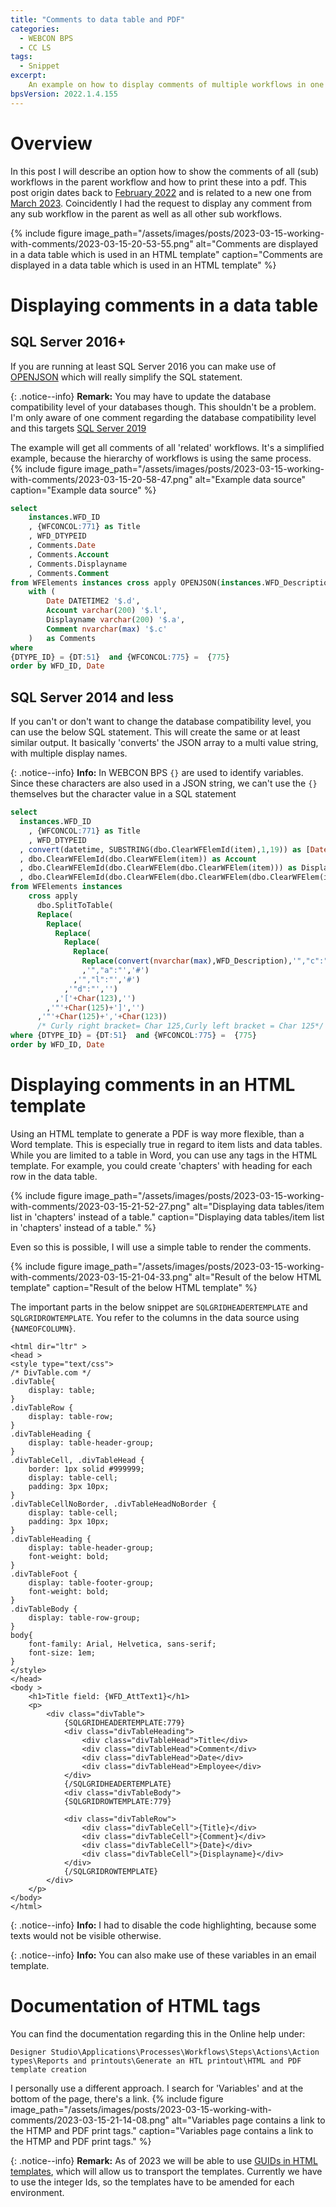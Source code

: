```yaml
---
title: "Comments to data table and PDF"
categories:
  - WEBCON BPS
  - CC LS  
tags:
  - Snippet  
excerpt:
    An example on how to display comments of multiple workflows in one place and printing them to a PDF report.
bpsVersion: 2022.1.4.155
---
```


# Overview  
In this post I will describe an option how to show the comments of all (sub) workflows in the parent workflow and how to print these into a pdf.
This post origin dates back to [February 2022](https://community.webcon.com/forum/thread/1478) and is related to a new one from [March 2023](https://community.webcon.com/forum/thread/2806). Coincidently I had the request to display any comment from any sub workflow in the parent as well as all other sub workflows. 


{% include figure image_path="/assets/images/posts/2023-03-15-working-with-comments/2023-03-15-20-53-55.png" alt="Comments are displayed in a data table which is used in an HTML template" caption="Comments are displayed in a data table which is used in an HTML template" %}


# Displaying comments in a data table
## SQL Server 2016+
If you are running at least SQL Server 2016 you can make use of [OPENJSON](https://learn.microsoft.com/en-us/sql/t-sql/functions/openjson-transact-sql?view=sql-server-ver16) which will really simplify the SQL statement. 

{: .notice--info}
**Remark:** You may have to update the database compatibility level of your databases though. This shouldn't be a problem. I'm only aware of one comment regarding the database compatibility level and this targets [SQL Server 2019](https://community.webcon.com/posts/post/webcon-bps-databases-in-the-sql-2019-compatibility-level/320)

The example will get all comments of all 'related' workflows. It's a simplified example, because the hierarchy of workflows is using the same process.
{% include figure image_path="/assets/images/posts/2023-03-15-working-with-comments/2023-03-15-20-58-47.png" alt="Example data source" caption="Example data source" %}

```sql
select 
	instances.WFD_ID
	, {WFCONCOL:771} as Title
	, WFD_DTYPEID
	, Comments.Date
	, Comments.Account 
	, Comments.Displayname
	, Comments.Comment
from WFElements instances cross apply OPENJSON(instances.WFD_Description)
	with (
		Date DATETIME2 '$.d',
		Account varchar(200) '$.l',
		Displayname varchar(200) '$.a',
		Comment nvarchar(max) '$.c'
	)   as Comments
where
{DTYPE_ID} = {DT:51}  and {WFCONCOL:775} =  {775}
order by WFD_ID, Date
```

## SQL Server 2014 and less
If you can't or don't want to change the database compatibility level, you can use the below SQL statement. This will create the same or at least similar output. It basically 'converts' the JSON array to a multi value string, with multiple display names.

{: .notice--info}
**Info:** In WEBCON BPS `{}` are used to identify variables. Since these characters are also used in a JSON string, we can't use the `{}` themselves but the character value in a SQL statement
```sql
select
  instances.WFD_ID
	, {WFCONCOL:771} as Title
	, WFD_DTYPEID
  , convert(datetime, SUBSTRING(dbo.ClearWFElemId(item),1,19)) as [Date]
  , dbo.ClearWFElemId(dbo.ClearWFElem(item)) as Account
  , dbo.ClearWFElemId(dbo.ClearWFElem(dbo.ClearWFElem(item))) as Displayname
  , dbo.ClearWFElemId(dbo.ClearWFElem(dbo.ClearWFElem(dbo.ClearWFElem(item)))) as Comment
from WFElements instances
    cross apply
      dbo.SplitToTable(
      Replace(
        Replace(
          Replace(
            Replace(
              Replace(
                Replace(convert(nvarchar(max),WFD_Description),'","c":"','#')
                ,'","a":"','#')
              ,'","l":"','#')
            ,'"d":"','')
          ,'['+Char(123),'')
        ,'"'+Char(125)+']','')
      ,'"'+Char(125)+','+Char(123))
      /* Curly right bracket= Char 125,Curly left bracket = Char 125*/
where {DTYPE_ID} = {DT:51}  and {WFCONCOL:775} =  {775}
order by WFD_ID, Date
```
# Displaying comments in an HTML template
Using an HTML template to generate a PDF is way more flexible, than a Word template. This is especially true in regard to item lists and data tables. While you are limited to a table in Word, you can use any tags in the HTML template. For example, you could create 'chapters' with heading for each row in the data table. 

{% include figure image_path="/assets/images/posts/2023-03-15-working-with-comments/2023-03-15-21-52-27.png" alt="Displaying data tables/item list in 'chapters' instead of a table." caption="Displaying data tables/item list in 'chapters' instead of a table." %}

Even so this is possible, I will use a simple table to render the comments. 

{% include figure image_path="/assets/images/posts/2023-03-15-working-with-comments/2023-03-15-21-04-33.png" alt="Result of the below HTML template" caption="Result of the below HTML template" %}

The important parts in the below snippet are `SQLGRIDHEADERTEMPLATE` and `SQLGRIDROWTEMPLATE`. You refer to the columns in the data source using `{NAMEOFCOLUMN}`.

```
<html dir="ltr" >
<head >
<style type="text/css">
/* DivTable.com */
.divTable{
	display: table;
}
.divTableRow {
	display: table-row;
}
.divTableHeading {
	display: table-header-group;
}
.divTableCell, .divTableHead {
	border: 1px solid #999999;
	display: table-cell;
	padding: 3px 10px;
}
.divTableCellNoBorder, .divTableHeadNoBorder {
	display: table-cell;
	padding: 3px 10px;
}
.divTableHeading {
	display: table-header-group;
	font-weight: bold;
}
.divTableFoot {
	display: table-footer-group;
	font-weight: bold;
}
.divTableBody {
	display: table-row-group;
}
body{
	font-family: Arial, Helvetica, sans-serif;
	font-size: 1em;
}
</style>
</head>
<body >
	<h1>Title field: {WFD_AttText1}</h1>
	<p>		
		<div class="divTable">
			{SQLGRIDHEADERTEMPLATE:779}
			<div class="divTableHeading">
				<div class="divTableHead">Title</div>
				<div class="divTableHead">Comment</div>
				<div class="divTableHead">Date</div>
				<div class="divTableHead">Employee</div>			
			</div>	
			{/SQLGRIDHEADERTEMPLATE}
			<div class="divTableBody">
			{SQLGRIDROWTEMPLATE:779}
			 
			<div class="divTableRow">				
				<div class="divTableCell">{Title}</div>
				<div class="divTableCell">{Comment}</div>
				<div class="divTableCell">{Date}</div>
				<div class="divTableCell">{Displayname}</div>
			</div>
			{/SQLGRIDROWTEMPLATE}
		</div>
	</p>
</body>
</html>
```

{: .notice--info}
**Info:** I had to disable the code highlighting, because some texts would not be visible otherwise.

{: .notice--info}
**Info:** You can also make use of these variables in an email template.

# Documentation of HTML tags
You can find the documentation regarding this in the Online help under:

`Designer Studio\Applications\Processes\Workflows\Steps\Actions\Action types\Reports and printouts\Generate an HTL printout\HTML and PDF template creation`

I personally use a different approach. I search for 'Variables' and at the bottom of the page, there's a link.
{% include figure image_path="/assets/images/posts/2023-03-15-working-with-comments/2023-03-15-21-14-08.png" alt="Variables page contains a link to the HTMP and PDF print tags." caption="Variables page contains a link to the HTMP and PDF print tags." %}

{: .notice--info}
**Remark:** As of 2023 we will be able to use [GUIDs in  HTML templates](https://community.webcon.com/posts/post/guid-identifier-in-html-templates/379/3), which will allow us to transport the templates. Currently we have to use the integer Ids, so the templates have to be amended for each environment.


